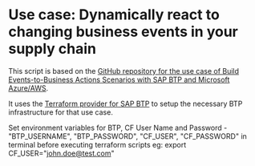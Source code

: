 # Use case: Dynamically react to changing business events in your supply chain

This script is based on the [GitHub repository for the use case of Build Events-to-Business Actions Scenarios with SAP BTP and Microsoft Azure/AWS](https://github.com/SAP-samples/btp-events-to-business-actions-framework/tree/main).

It uses the [Terraform provider for SAP BTP](https://registry.terraform.io/providers/SAP/btp/latest/docs) to setup the necessary BTP infrastructure for that use case.

Set environment variables for BTP, CF User Name and Password - "BTP_USERNAME", "BTP_PASSWORD", "CF_USER", "CF_PASSWORD" in terminal before executing terraform scripts
eg: export CF_USER="john.doe@test.com"    

